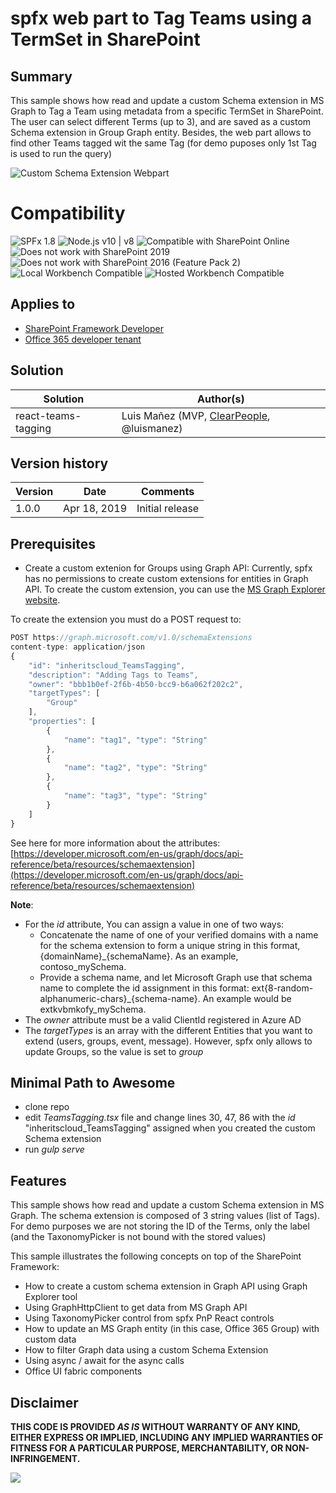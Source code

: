 # spfx web part to Tag Teams using a TermSet in SharePoint

## Summary
This sample shows how read and update a custom Schema extension in MS Graph to Tag a Team using metadata from a specific TermSet in SharePoint. The user can select different Terms (up to 3), and are saved as a custom Schema extension in Group Graph entity. Besides, the web part allows to find other Teams tagged wit the same Tag (for demo puposes only 1st Tag is used to run the query)

![Custom Schema Extension Webpart](./assets/webpart.JPG)


# Compatibility

![SPFx 1.8](https://img.shields.io/badge/SPFx-1.8.0-green.svg) 
![Node.js v10 | v8](https://img.shields.io/badge/Node.js-v10%20%7C%20v8-green.svg) 
![Compatible with SharePoint Online](https://img.shields.io/badge/SharePoint%20Online-Compatible-green.svg)
![Does not work with SharePoint 2019](https://img.shields.io/badge/SharePoint%20Server%202019-Incompatible-red.svg)
![Does not work with SharePoint 2016 (Feature Pack 2)](https://img.shields.io/badge/SharePoint%20Server%202016%20(Feature%20Pack%202)-Incompatible-red.svg "SharePoint Server 2016 Feature Pack 2 requires SPFx 1.1")
![Local Workbench Compatible](https://img.shields.io/badge/Local%20Workbench-Compatible-green.svg)
![Hosted Workbench Compatible](https://img.shields.io/badge/Hosted%20Workbench-Compatible-green.svg)

## Applies to

* [SharePoint Framework Developer](https://docs.microsoft.com/sharepoint/dev/spfx/sharepoint-framework-overview)
* [Office 365 developer tenant](https://docs.microsoft.com/sharepoint/dev/spfx/set-up-your-developer-tenant)

## Solution

Solution|Author(s)
--------|---------
react-teams-tagging|Luis Mañez (MVP, [ClearPeople](http://www.clearpeople.com), @luismanez)

## Version history

Version|Date|Comments
-------|----|--------
1.0.0|Apr 18, 2019|Initial release

## Prerequisites
* Create a custom extenion for Groups using Graph API: Currently, spfx has no permissions to create custom extensions
for entities in Graph API. To create the custom extension, you can use the [MS Graph Explorer website](https://developer.microsoft.com/en-us/graph/graph-explorer).

To create the extension you must do a POST request to:

```js
POST https://graph.microsoft.com/v1.0/schemaExtensions
content-type: application/json
{
    "id": "inheritscloud_TeamsTagging",
    "description": "Adding Tags to Teams",
    "owner": "bbb1b0ef-2f6b-4b50-bcc9-b6a062f202c2",
    "targetTypes": [
        "Group"
    ],
    "properties": [
        {
            "name": "tag1", "type": "String"
        },
        {
            "name": "tag2", "type": "String"
        },
        {
            "name": "tag3", "type": "String"
        }
    ]
}
```

See here for more information about the attributes: [https://developer.microsoft.com/en-us/graph/docs/api-reference/beta/resources/schemaextension](https://developer.microsoft.com/en-us/graph/docs/api-reference/beta/resources/schemaextension)

__Note__:
* For the _id_ attribute, You can assign a value in one of two ways:
    * Concatenate the name of one of your verified domains with a name for the schema extension to form a unique string in this format, {domainName}_{schemaName}. As an example, contoso_mySchema. 
    * Provide a schema name, and let Microsoft Graph use that schema name to complete the id assignment in this format: ext{8-random-alphanumeric-chars}_{schema-name}. An example would be extkvbmkofy_mySchema.
* The _owner_ attribute must be a valid ClientId registered in Azure AD
* The _targetTypes_ is an array with the different Entities that you want to extend (users, groups, event, message). However, spfx only allows to update Groups, so the value is set to _group_

## Minimal Path to Awesome

* clone repo
* edit _TeamsTagging.tsx_ file and change lines 30, 47, 86 with the _id_ "inheritscloud_TeamsTagging" assigned when you created the custom Schema extension
* run _gulp serve_

## Features

This sample shows how read and update a custom Schema extension in MS Graph. The schema extension is composed of 3 string values (list of Tags). For demo purposes we are not storing the ID of the Terms, only the label (and the TaxonomyPicker is not bound with the stored values)

This sample illustrates the following concepts on top of the SharePoint Framework:

* How to create a custom schema extension in Graph API using Graph Explorer tool
* Using GraphHttpClient to get data from MS Graph API
* Using TaxonomyPicker control from spfx PnP React controls
* How to update an MS Graph entity (in this case, Office 365 Group) with custom data
* How to filter Graph data using a custom Schema Extension
* Using async / await for the async calls
* Office UI fabric components

## Disclaimer

**THIS CODE IS PROVIDED *AS IS* WITHOUT WARRANTY OF ANY KIND, EITHER EXPRESS OR IMPLIED, INCLUDING ANY IMPLIED WARRANTIES OF FITNESS FOR A PARTICULAR PURPOSE, MERCHANTABILITY, OR NON-INFRINGEMENT.**

<img src="https://telemetry.sharepointpnp.com/sp-dev-fx-webparts/samples/react-teams-tagging" />
